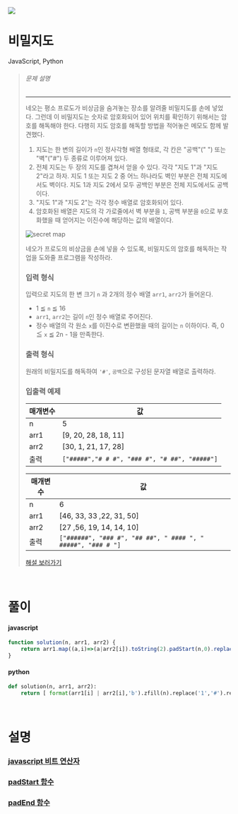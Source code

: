 ![](/img/programmers.png)

# 비밀지도

JavaScript, Python

>###### 문제 설명
>
>----
>
>네오는 평소 프로도가 비상금을 숨겨놓는 장소를 알려줄 비밀지도를 손에 넣었다. 그런데 이 비밀지도는 숫자로 암호화되어 있어 위치를 확인하기 위해서는 암호를 해독해야 한다. 다행히 지도 암호를 해독할 방법을 적어놓은 메모도 함께 발견했다.
>
>1.  지도는 한 변의 길이가 `n`인 정사각형 배열 형태로, 각 칸은 "공백"(" ") 또는 "벽"("#") 두 종류로 이루어져 있다.
>2.  전체 지도는 두 장의 지도를 겹쳐서 얻을 수 있다. 각각 "지도 1"과 "지도 2"라고 하자. 지도 1 또는 지도 2 중 어느 하나라도 벽인 부분은 전체 지도에서도 벽이다. 지도 1과 지도 2에서 모두 공백인 부분은 전체 지도에서도 공백이다.
>3.  "지도 1"과 "지도 2"는 각각 정수 배열로 암호화되어 있다.
>4.  암호화된 배열은 지도의 각 가로줄에서 벽 부분을 `1`, 공백 부분을 `0`으로 부호화했을 때 얻어지는 이진수에 해당하는 값의 배열이다.
>
>![secret map](http://t1.kakaocdn.net/welcome2018/secret8.png "Secret Map")
>
>네오가 프로도의 비상금을 손에 넣을 수 있도록, 비밀지도의 암호를 해독하는 작업을 도와줄 프로그램을 작성하라.
>
>### 입력 형식
>
>입력으로 지도의 한 변 크기 `n` 과 2개의 정수 배열 `arr1`, `arr2`가 들어온다.
>
>-   1 ≦ `n` ≦ 16
>-   `arr1`, `arr2`는 길이 `n`인 정수 배열로 주어진다.
>-   정수 배열의 각 원소 `x`를 이진수로 변환했을 때의 길이는 `n` 이하이다. 즉, 0 ≦ `x` ≦ 2n - 1을 만족한다.
>
>### 출력 형식
>
>원래의 비밀지도를 해독하여 `'#'`, `공백`으로 구성된 문자열 배열로 출력하라.
>
>### 입출력 예제
>
>| 매개변수 | 값 |
>| --- | --- |
>| n | 5 |
>| arr1 | [9, 20, 28, 18, 11] |
>| arr2 | [30, 1, 21, 17, 28] |
>| 출력 | `["#####","# # #", "### #", "# ##", "#####"]` |
>
>| 매개변수 | 값 |
>| --- | --- |
>| n | 6 |
>| arr1 | [46, 33, 33 ,22, 31, 50] |
>| arr2 | [27 ,56, 19, 14, 14, 10] |
>| 출력 | `["######", "### #", "## ##", " #### ", " #####", "### # "]` |
>
>[해설 보러가기](http://tech.kakao.com/2017/09/27/kakao-blind-recruitment-round-1/)

<br/>

# 풀이

#### javascript
```javascript
function solution(n, arr1, arr2) {
    return arr1.map((a,i)=>(a|arr2[i]).toString(2).padStart(n,0).replace(/0/g,' ').replace(/1/g,'#'))
}
```
#### python
```python
def solution(n, arr1, arr2):
    return [ format(arr1[i] | arr2[i],'b').zfill(n).replace('1','#').replace('0',' ') for i in range(n)]
```

<br/>

# 설명

### [javascript 비트 연산자](https://developer.mozilla.org/ko/docs/Web/JavaScript/Guide/Expressions_and_Operators#%EB%B9%84%ED%8A%B8_%EC%97%B0%EC%82%B0%EC%9E%90 "Permalink to 비트 연산자")
### [padStart 함수](https://developer.mozilla.org/ko/docs/Web/JavaScript/Reference/Global_Objects/String/padStart)
### [padEnd 함수](https://developer.mozilla.org/ko/docs/Web/JavaScript/Reference/Global_Objects/String/padEnd)